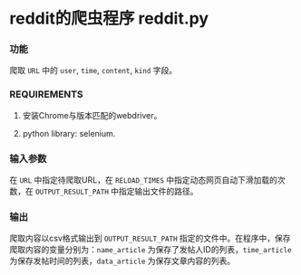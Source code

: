 # reddit的爬虫程序 reddit.py

### 功能

爬取 `URL` 中的 `user`, `time`, `content`, `kind` 字段。

### REQUIREMENTS

1. 安装Chrome与版本匹配的webdriver。

2. python library: selenium.

### 输入参数

在 `URL` 中指定待爬取URL，在 `RELOAD_TIMES` 中指定动态网页自动下滑加载的次数，在 `OUTPUT_RESULT_PATH` 中指定输出文件的路径。

### 输出

爬取内容以csv格式输出到 `OUTPUT_RESULT_PATH` 指定的文件中。在程序中，保存爬取内容的变量分别为：`name_article` 为保存了发帖人ID的列表，`time_article` 为保存发帖时间的列表，`data_article` 为保存文章内容的列表。